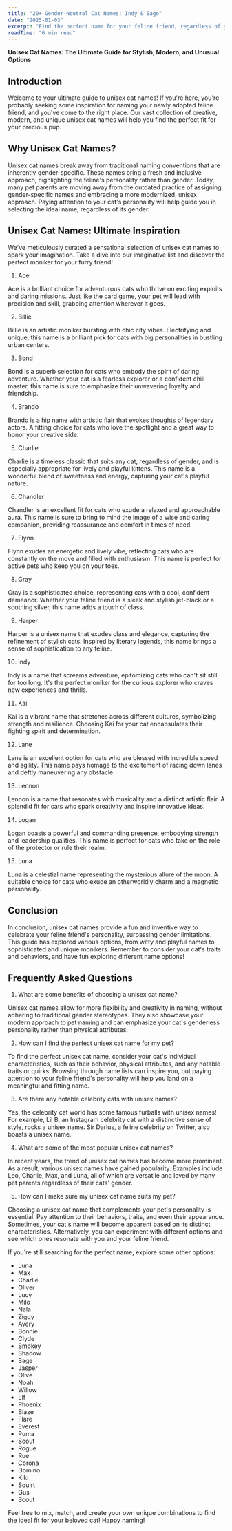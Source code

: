 ```yaml
---
title: "20+ Gender-Neutral Cat Names: Indy & Sage"
date: "2025-01-03"
excerpt: "Find the perfect name for your feline friend, regardless of gender! Explore our list of 20+ gender-neutral cat names that are both unique and stylish."
readTime: "6 min read"
---
```


**Unisex Cat Names: The Ultimate Guide for Stylish, Modern, and Unusual Options** 

## Introduction 
Welcome to your ultimate guide to unisex cat names! If you're here, you're probably seeking some inspiration for naming your newly adopted feline friend, and you've come to the right place. Our vast collection of creative, modern, and unique unisex cat names will help you find the perfect fit for your precious pup. 

## Why Unisex Cat Names? 
Unisex cat names break away from traditional naming conventions that are inherently gender-specific. These names bring a fresh and inclusive approach, highlighting the feline's personality rather than gender. Today, many pet parents are moving away from the outdated practice of assigning gender-specific names and embracing a more modernized, unisex approach. Paying attention to your cat's personality will help guide you in selecting the ideal name, regardless of its gender. 

## Unisex Cat Names: Ultimate Inspiration 
We've meticulously curated a sensational selection of unisex cat names to spark your imagination. Take a dive into our imaginative list and discover the perfect moniker for your furry friend! 

1. Ace 

Ace is a brilliant choice for adventurous cats who thrive on exciting exploits and daring missions. Just like the card game, your pet will lead with precision and skill, grabbing attention wherever it goes. 

2. Billie 

Billie is an artistic moniker bursting with chic city vibes. Electrifying and unique, this name is a brilliant pick for cats with big personalities in bustling urban centers. 

3. Bond 

Bond is a superb selection for cats who embody the spirit of daring adventure. Whether your cat is a fearless explorer or a confident chill master, this name is sure to emphasize their unwavering loyalty and friendship. 

4. Brando 

Brando is a hip name with artistic flair that evokes thoughts of legendary actors. A fitting choice for cats who love the spotlight and a great way to honor your creative side. 

5. Charlie 

Charlie is a timeless classic that suits any cat, regardless of gender, and is especially appropriate for lively and playful kittens. This name is a wonderful blend of sweetness and energy, capturing your cat's playful nature. 

6. Chandler 

Chandler is an excellent fit for cats who exude a relaxed and approachable aura. This name is sure to bring to mind the image of a wise and caring companion, providing reassurance and comfort in times of need. 

7. Flynn 

Flynn exudes an energetic and lively vibe, reflecting cats who are constantly on the move and filled with enthusiasm. This name is perfect for active pets who keep you on your toes. 

8. Gray 

Gray is a sophisticated choice, representing cats with a cool, confident demeanor. Whether your feline friend is a sleek and stylish jet-black or a soothing silver, this name adds a touch of class. 

9. Harper 

Harper is a unisex name that exudes class and elegance, capturing the refinement of stylish cats. Inspired by literary legends, this name brings a sense of sophistication to any feline. 

10. Indy 

Indy is a name that screams adventure, epitomizing cats who can't sit still for too long. It's the perfect moniker for the curious explorer who craves new experiences and thrills. 

11. Kai 

Kai is a vibrant name that stretches across different cultures, symbolizing strength and resilience. Choosing Kai for your cat encapsulates their fighting spirit and determination. 

12. Lane 

Lane is an excellent option for cats who are blessed with incredible speed and agility. This name pays homage to the excitement of racing down lanes and deftly maneuvering any obstacle. 

13. Lennon 

Lennon is a name that resonates with musicality and a distinct artistic flair. A splendid fit for cats who spark creativity and inspire innovative ideas. 

14. Logan 

Logan boasts a powerful and commanding presence, embodying strength and leadership qualities. This name is perfect for cats who take on the role of the protector or rule their realm. 

15. Luna 

Luna is a celestial name representing the mysterious allure of the moon. A suitable choice for cats who exude an otherworldly charm and a magnetic personality. 

## Conclusion 
In conclusion, unisex cat names provide a fun and inventive way to celebrate your feline friend's personality, surpassing gender limitations. This guide has explored various options, from witty and playful names to sophisticated and unique monikers. Remember to consider your cat's traits and behaviors, and have fun exploring different name options! 

## Frequently Asked Questions 

1. What are some benefits of choosing a unisex cat name? 

Unisex cat names allow for more flexibility and creativity in naming, without adhering to traditional gender stereotypes. They also showcase your modern approach to pet naming and can emphasize your cat's genderless personality rather than physical attributes. 

2. How can I find the perfect unisex cat name for my pet? 

To find the perfect unisex cat name, consider your cat's individual characteristics, such as their behavior, physical attributes, and any notable traits or quirks. Browsing through name lists can inspire you, but paying attention to your feline friend's personality will help you land on a meaningful and fitting name. 

3. Are there any notable celebrity cats with unisex names? 

Yes, the celebrity cat world has some famous furballs with unisex names! For example, Lil B, an Instagram celebrity cat with a distinctive sense of style, rocks a unisex name. Sir Darius, a feline celebrity on Twitter, also boasts a unisex name. 

4. What are some of the most popular unisex cat names? 

In recent years, the trend of unisex cat names has become more prominent. As a result, various unisex names have gained popularity. Examples include Leo, Charlie, Max, and Luna, all of which are versatile and loved by many pet parents regardless of their cats' gender. 

5. How can I make sure my unisex cat name suits my pet? 

Choosing a unisex cat name that complements your pet's personality is essential. Pay attention to their behaviors, traits, and even their appearance. Sometimes, your cat's name will become apparent based on its distinct characteristics. Alternatively, you can experiment with different options and see which ones resonate with you and your feline friend. 

If you're still searching for the perfect name, explore some other options: 
- Luna 
- Max 
- Charlie 
- Oliver 
- Lucy 
- Milo 
- Nala 
- Ziggy 
- Avery 
- Bonnie 
- Clyde 
- Smokey 
- Shadow 
- Sage 
- Jasper 
- Olive 
- Noah 
- Willow 
- Elf 
- Phoenix 
- Blaze 
- Flare 
- Everest 
- Puma 
- Scout 
- Rogue 
- Rue 
- Corona 
- Domino 
- Kiki 
- Squirt 
- Gus 
- Scout 

Feel free to mix, match, and create your own unique combinations to find the ideal fit for your beloved cat! 
Happy naming!